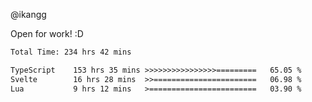 @ikangg

Open for work! :D

<!--START_SECTION:waka-->

```txt
Total Time: 234 hrs 42 mins

TypeScript    153 hrs 35 mins >>>>>>>>>>>>>>>>=========   65.05 %
Svelte        16 hrs 28 mins  >>=======================   06.98 %
Lua           9 hrs 12 mins   >========================   03.90 %
```

<!--END_SECTION:waka-->

